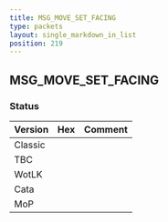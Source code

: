 ```yaml
---
title: MSG_MOVE_SET_FACING
type: packets
layout: single_markdown_in_list
position: 219
---
```


## MSG_MOVE_SET_FACING

### Status

Version | Hex | Comment
---------- | ---------- | ---------- 
Classic |  |  
TBC |  |  
WotLK |  |  
Cata |  |  
MoP |  |  